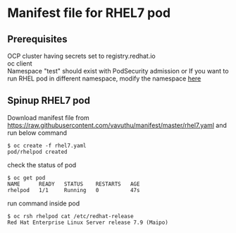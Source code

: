 # Manifest file for RHEL7 pod

## Prerequisites
OCP cluster having secrets set to registry.redhat.io  
oc client  
Namespace "test" should exist with PodSecurity admission or If you want to run RHEL pod in different namespace,
modify the namespace [here](https://github.com/vavuthu/manifest/blob/master/rhel7.yaml#L6)

 
## Spinup RHEL7 pod
Download manifest file from https://raw.githubusercontent.com/vavuthu/manifest/master/rhel7.yaml
and run below command

```console
$ oc create -f rhel7.yaml 
pod/rhelpod created
```

check the status of pod
```console
$ oc get pod
NAME      READY   STATUS    RESTARTS   AGE
rhelpod   1/1     Running   0          47s
```

run command inside pod
```console
$ oc rsh rhelpod cat /etc/redhat-release
Red Hat Enterprise Linux Server release 7.9 (Maipo)
```

